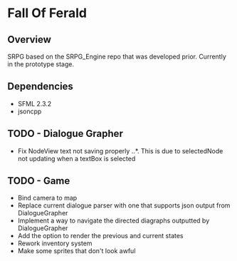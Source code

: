 Fall Of Ferald
==============

## Overview
SRPG based on the SRPG_Engine repo that was developed prior.
Currently in the prototype stage.

## Dependencies
* SFML 2.3.2
* jsoncpp

## TODO - Dialogue Grapher
* Fix NodeView text not saving properly
..*. This is due to selectedNode not updating when a textBox is selected


## TODO - Game
* Bind camera to map
* Replace current dialogue parser with one that supports json output from
  DialogueGrapher
* Implement a way to navigate the directed diagraphs outputted by DialogueGrapher
* Add the option to render the previous and current states
* Rework inventory system
* Make some sprites that don't look awful
